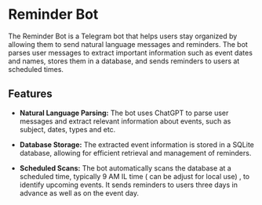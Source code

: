 # Reminder Bot

The Reminder Bot is a Telegram bot that helps users stay organized by allowing them to send natural language messages and reminders. The bot parses user messages to extract important information such as event dates and names, stores them in a database, and sends reminders to users at scheduled times.

## Features

- **Natural Language Parsing:** The bot uses ChatGPT to parse user messages and extract relevant information about events, such as subject, dates, types and etc.

- **Database Storage:** The extracted event information is stored in a SQLite database, allowing for efficient retrieval and management of reminders.

- **Scheduled Scans:** The bot automatically scans the database at a scheduled time, typically 9 AM IL time ( can be adjust for local use) , to identify upcoming events. It sends reminders to users three days in advance as well as on the event day.

